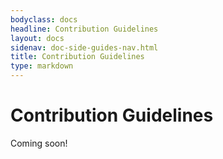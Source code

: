```yaml
---
bodyclass: docs
headline: Contribution Guidelines
layout: docs
sidenav: doc-side-guides-nav.html
title: Contribution Guidelines
type: markdown
---
```


# Contribution Guidelines

Coming soon!
